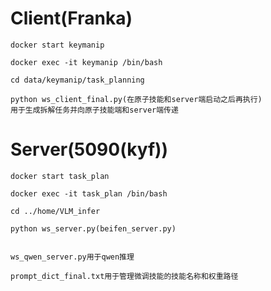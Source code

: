 # Client(Franka)

```docker start keymanip ```

```docker exec -it keymanip /bin/bash```

```cd data/keymanip/task_planning```

```
python ws_client_final.py(在原子技能和server端启动之后再执行)
用于生成拆解任务并向原子技能端和server端传递
```





# Server(5090(kyf))

```docker start task_plan```

```docker exec -it task_plan /bin/bash```

```cd ../home/VLM_infer```

```python ws_server.py(beifen_server.py)```

```

ws_qwen_server.py用于qwen推理

prompt_dict_final.txt用于管理微调技能的技能名称和权重路径
```